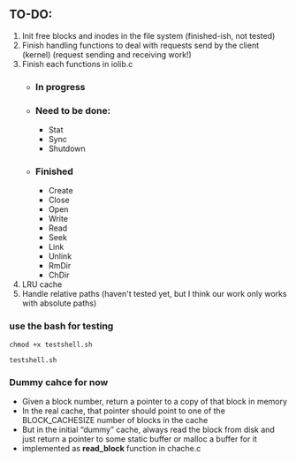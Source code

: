 ## TO-DO:
1. Init free blocks and inodes in the file system (finished-ish, not tested)
2. Finish handling functions to deal with requests send by the client (kernel) (request sending and receiving work!)
3. Finish each functions in iolib.c
    - ### In progress
    - ### Need to be done:
        - Stat
        - Sync
        - Shutdown
    - ### Finished
        - Create
        - Close
        - Open
        - Write
        - Read
        - Seek
        - Link
        - Unlink
        - RmDir
        - ChDir
4. LRU cache
5. Handle relative paths (haven't tested yet, but I think our work only works with absolute paths)
### use the bash for testing
```
chmod +x testshell.sh
```
```
testshell.sh
```
### Dummy cahce for now
- Given a block number, return a pointer to a copy of that block in memory
- In the real cache, that pointer should point to one of the BLOCK_CACHESIZE number of blocks in the cache
- But in the initial “dummy” cache, always read the block from disk and just return a pointer to some static buffer or malloc a buffer for it
- implemented as **read_block** function in chache.c


